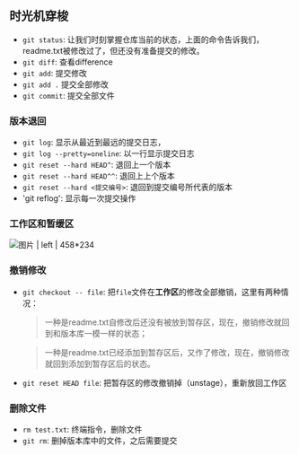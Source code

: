 ## 时光机穿梭
- `git status`: 让我们时刻掌握仓库当前的状态，上面的命令告诉我们，readme.txt被修改过了，但还没有准备提交的修改。
- `git diff`: 查看difference
- `git add`: 提交修改
- `git add .` 提交全部修改
- `git commit`: 提交全部文件

### 版本退回
- `git log`: 显示从最近到最远的提交日志，
- `git log --pretty=oneline`: 以一行显示提交日志
- `git reset --hard HEAD^`: 退回上一个版本
- `git reset --hard HEAD^^`: 退回上上个版本
- `git reset --hard <提交编号>`: 退回到提交编号所代表的版本
- 'git reflog': 显示每一次提交操作

### 工作区和暂缓区
![图片 | left | 458*234](http://www.liaoxuefeng.com/files/attachments/001384907702917346729e9afbf4127b6dfbae9207af016000/0)

### 撤销修改
- `git checkout -- file`: 把`file`文件在**工作区**的修改全部撤销，这里有两种情况：
  >一种是readme.txt自修改后还没有被放到暂存区，现在，撤销修改就回到和版本库一模一样的状态；

  >一种是readme.txt已经添加到暂存区后，又作了修改，现在，撤销修改就回到添加到暂存区后的状态。
- `git reset HEAD file`: 把暂存区的修改撤销掉（unstage），重新放回工作区

### 删除文件
- `rm test.txt`: 终端指令，删除文件
- `git rm`: 删掉版本库中的文件，之后需要提交
